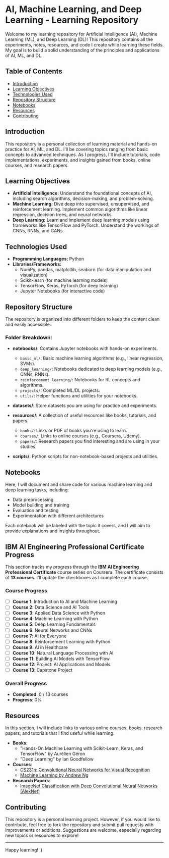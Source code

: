 # AI, Machine Learning, and Deep Learning - Learning Repository

Welcome to my learning repository for Artificial Intelligence (AI), Machine Learning (ML), and Deep Learning (DL)! This repository contains all the experiments, notes, resources, and code I create while learning these fields. My goal is to build a solid understanding of the principles and applications of AI, ML, and DL.

## Table of Contents

- [Introduction](#introduction)
- [Learning Objectives](#learning-objectives)
- [Technologies Used](#technologies-used)
- [Repository Structure](#repository-structure)
- [Notebooks](#notebooks)
- [Resources](#resources)
- [Contributing](#contributing)
<!-- - [License](#license)-->

## Introduction

This repository is a personal collection of learning material and hands-on practice for AI, ML, and DL. I'll be covering topics ranging from basic concepts to advanced techniques. As I progress, I'll include tutorials, code implementations, experiments, and insights gained from books, online courses, and research papers.

## Learning Objectives

- **Artificial Intelligence:** Understand the foundational concepts of AI, including search algorithms, decision-making, and problem-solving.
- **Machine Learning:** Dive deep into supervised, unsupervised, and reinforcement learning. Implement common algorithms like linear regression, decision trees, and neural networks.
- **Deep Learning:** Learn and implement deep learning models using frameworks like TensorFlow and PyTorch. Understand the workings of CNNs, RNNs, and GANs.

## Technologies Used

- **Programming Languages:** Python
- **Libraries/Frameworks:** 
  - NumPy, pandas, matplotlib, seaborn (for data manipulation and visualization)
  - Scikit-learn (for machine learning models)
  - TensorFlow, Keras, PyTorch (for deep learning)
  - Jupyter Notebooks (for interactive code)

## Repository Structure

The repository is organized into different folders to keep the content clean and easily accessible:


### Folder Breakdown:
- **notebooks/**: Contains Jupyter notebooks with hands-on experiments.
    - `basic_ml/`: Basic machine learning algorithms (e.g., linear regression, SVMs).
    - `deep_learning/`: Notebooks dedicated to deep learning models (e.g., CNNs, RNNs).
    - `reinforcement_learning/`: Notebooks for RL concepts and algorithms.
    - `projects/`: Completed ML/DL projects.
    - `utils/`: Helper functions and utilities for your notebooks.
  
- **datasets/**: Store datasets you are using for practice and experiments.

- **resources/**: A collection of useful resources like books, tutorials, and papers.
    - `books/`: Links or PDF of books you're using to learn.
    - `courses/`: Links to online courses (e.g., Coursera, Udemy).
    - `papers/`: Research papers you find interesting and are using in your studies.

- **scripts/**: Python scripts for non-notebook-based projects and utilities.

## Notebooks

Here, I will document and share code for various machine learning and deep learning tasks, including:
- Data preprocessing
- Model building and training
- Evaluation and testing
- Experimentation with different architectures

Each notebook will be labeled with the topic it covers, and I will aim to provide explanations and insights throughout.

## IBM AI Engineering Professional Certificate Progress

This section tracks my progress through the **IBM AI Engineering Professional Certificate** course series on Coursera. The certificate consists of **13 courses**. I'll update the checkboxes as I complete each course.

### Course Progress

- [ ] **Course 1**: Introduction to AI and Machine Learning
- [ ] **Course 2**: Data Science and AI Tools
- [ ] **Course 3**: Applied Data Science with Python
- [ ] **Course 4**: Machine Learning with Python
- [ ] **Course 5**: Deep Learning Fundamentals
- [ ] **Course 6**: Neural Networks and CNNs
- [ ] **Course 7**: AI for Everyone
- [ ] **Course 8**: Reinforcement Learning with Python
- [ ] **Course 9**: AI in Healthcare
- [ ] **Course 10**: Natural Language Processing with AI
- [ ] **Course 11**: Building AI Models with TensorFlow
- [ ] **Course 12**: Project: AI Applications and Models
- [ ] **Course 13**: Capstone Project

### Overall Progress

- **Completed**: 0 / 13 courses
- **Progress**: 0%

## Resources

In this section, I will include links to various online courses, books, research papers, and tutorials that I find useful while learning.

- **Books**:
  - "Hands-On Machine Learning with Scikit-Learn, Keras, and TensorFlow" by Aurélien Géron
  - "Deep Learning" by Ian Goodfellow
- **Courses**:
  - [CS231n: Convolutional Neural Networks for Visual Recognition](http://cs231n.stanford.edu/)
  - [Machine Learning by Andrew Ng](https://www.coursera.org/learn/machine-learning)
- **Research Papers**:
  - [ImageNet Classification with Deep Convolutional Neural Networks (AlexNet)](http://papers.nips.cc/paper/4824-imagenet-classification-with-deep-convolutional-neural-networks.pdf)

## Contributing

This repository is a personal learning project. However, if you would like to contribute, feel free to fork the repository and submit pull requests with improvements or additions. Suggestions are welcome, especially regarding new topics or resources to explore!
<!--
## License

This repository is licensed under the MIT License - see the [LICENSE](LICENSE) file for details.
-->
---

Happy learning! :)
